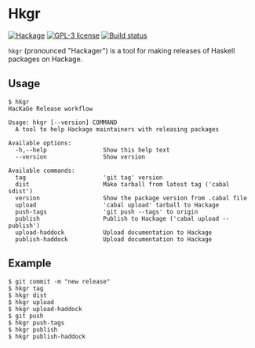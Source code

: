 # Hkgr

[![Hackage](https://img.shields.io/hackage/v/hkgr.svg)](https://hackage.haskell.org/package/hkgr)
[![GPL-3 license](https://img.shields.io/badge/license-GPL--3-blue.svg)](LICENSE)
[![Build status](https://secure.travis-ci.org/juhp/hkgr.svg)](https://travis-ci.org/juhp/hkgr)

`hkgr` (pronounced "Hackager") is a tool for making releases of
Haskell packages on Hackage.

## Usage

```
$ hkgr
HacKaGe Release workflow

Usage: hkgr [--version] COMMAND
  A tool to help Hackage maintainers with releasing packages

Available options:
  -h,--help                Show this help text
  --version                Show version

Available commands:
  tag                      'git tag' version
  dist                     Make tarball from latest tag ('cabal sdist')
  version                  Show the package version from .cabal file
  upload                   'cabal upload' tarball to Hackage
  push-tags                'git push --tags' to origin
  publish                  Publish to Hackage ('cabal upload --publish')
  upload-haddock           Upload documentation to Hackage
  publish-haddock          Upload documentation to Hackage
```

## Example
```
$ git commit -m "new release"
$ hkgr tag
$ hkgr dist
$ hkgr upload
$ hkgr upload-haddock
$ git push
$ hkgr push-tags
$ hkgr publish
$ hkgr publish-haddock
```
